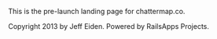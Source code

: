 This is the pre-launch landing page for chattermap.co.

Copyright 2013 by Jeff Eiden. Powered by RailsApps Projects.
